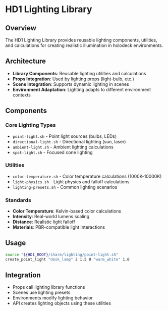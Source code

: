 # HD1 Lighting Library

## Overview
The HD1 Lighting Library provides reusable lighting components, utilities, and calculations for creating realistic illumination in holodeck environments.

## Architecture
- **Library Components**: Reusable lighting utilities and calculations
- **Props Integration**: Used by lighting props (light-bulb, etc.)
- **Scene Integration**: Supports dynamic lighting in scenes
- **Environment Adaptation**: Lighting adapts to different environment contexts

## Components

### Core Lighting Types
- `point-light.sh` - Point light sources (bulbs, LEDs)
- `directional-light.sh` - Directional lighting (sun, laser)
- `ambient-light.sh` - Ambient lighting calculations
- `spot-light.sh` - Focused cone lighting

### Utilities
- `color-temperature.sh` - Color temperature calculations (1000K-10000K)
- `light-physics.sh` - Light physics and falloff calculations
- `lighting-presets.sh` - Common lighting scenarios

### Standards
- **Color Temperature**: Kelvin-based color calculations
- **Intensity**: Real-world lumens scaling
- **Distance**: Realistic light falloff
- **Materials**: PBR-compatible light interactions

## Usage
```bash
source "${HD1_ROOT}/share/lighting/point-light.sh"
create_point_light "desk_lamp" 2 1.5 0 "warm_white" 1.0
```

## Integration
- Props call lighting library functions
- Scenes use lighting presets
- Environments modify lighting behavior
- API creates lighting objects using these utilities